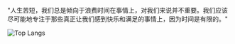 "人生苦短，我们总是倾向于浪费时间在事情上，对我们来说并不重要。我们应该尽可能地专注于那些真正让我们感到快乐和满足的事情上，因为时间是有限的。"

 ![Top Langs](https://github-readme-stats.vercel.app/api/top-langs/?username=kiss-your&hide=javascript,css&layout=compact)

<!---
Kiss-your/Kiss-your is a ✨ special ✨ repository because its `README.md` (this file) appears on your GitHub profile.
You can click the Preview link to take a look at your changes.
--->
